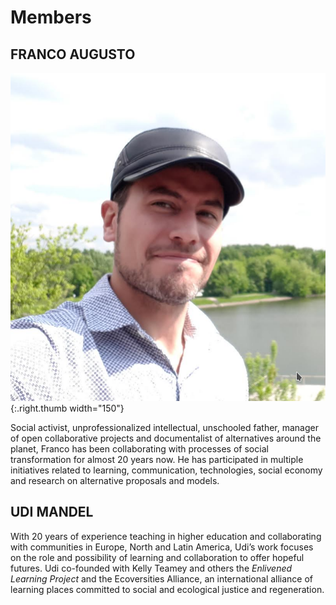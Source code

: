 # Members

## FRANCO AUGUSTO

![](/assets/img/franco.png){:.right.thumb width="150"}

Social activist, unprofessionalized intellectual, unschooled father, manager of open collaborative projects and documentalist of alternatives around the planet, Franco has been collaborating with processes of social transformation for almost 20 years now. He has participated in multiple initiatives related to learning, communication, technologies, social economy and research on alternative proposals and models.

## UDI MANDEL

With 20 years of experience teaching in higher education and collaborating with communities in Europe, North and Latin America, Udi’s work focuses on the role and possibility of learning and collaboration to offer hopeful futures. Udi co-founded with Kelly Teamey and others the _Enlivened Learning Project_ and the Ecoversities Alliance, an international alliance of learning places committed to social and ecological justice and regeneration. 
